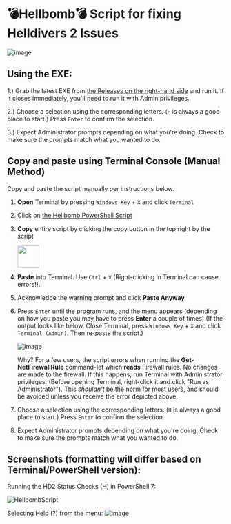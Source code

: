 # 💣Hellbomb💣 Script for fixing Helldivers 2 Issues

![image](https://github.com/helldivers2fixes/HellbombScript/assets/166264070/901687d6-1991-4fe4-8cfc-8d662f11b33e)

## Using the EXE:

1.) Grab the latest EXE from [the Releases on the right-hand side](https://github.com/helldivers2fixes/HellbombScript/releases) and run it. If it closes immediately, you'll need to run it with Admin privileges.

2.) Choose a selection using the corresponding letters. (``H`` is always a good place to start.) Press ``Enter`` to confirm the selection.

3.) Expect Administrator prompts depending on what you're doing. Check to make sure the prompts match what you wanted to do.

## Copy and paste using Terminal Console (Manual Method)
Copy and paste the script manually per instructions below.

 1. **Open** Terminal by pressing `Windows Key` + `X` and click `Terminal`    
 2. Click on [the Hellbomb PowerShell Script](https://github.com/helldivers2fixes/HellbombScript/blob/main/Hellbomb%20Script.ps1)
 3. **Copy** entire script by clicking the copy button in the top right by the script
    
       <img src = "https://github.com/helldivers2fixes/HellbombScript/assets/166264070/5a600b1c-64f6-4956-ba2f-f82c9a317f81" height=50>
       
 4. **Paste** into Terminal. Use ``Ctrl`` + ``V`` (Right-clicking in Terminal can cause errors!).
 5. Acknowledge the warning prompt and click **Paste Anyway**
 6. Press ``Enter`` until the program runs, and the menu appears (depending on how you paste you may have to press **Enter** a couple of times)
    (If the output looks like below. Close Terminal, press `Windows Key` + `X` and click `Terminal (Admin)`. Then re-paste the script.)
    
      ![image](https://github.com/helldivers2fixes/HellbombScript/assets/166264070/734e2757-7a65-4bbf-8d6a-732275cecc51)
    
       Why? For a few users, the script errors when running the **Get-NetFirewallRule** command-let which **reads** Firewall rules. No changes are made to the firewall.
       If this happens, run Terminal with Administrator privileges.
       (Before opening Terminal, right-click it and click "Run as Administrator").
       This _shouldn't_ be the norm for most users, and should be avoided unless you receive the error depicted above.
 8. Choose a selection using the corresponding letters. (``H`` is always a good place to start.) Press ``Enter`` to confirm the selection.
 9. Expect Administrator prompts depending on what you're doing. Check to make sure the prompts match what you wanted to do.

## Screenshots (formatting will differ based on Terminal/PowerShell version):

Running the HD2 Status Checks (H) in PowerShell 7:

![HellbombScript](https://github.com/user-attachments/assets/b7ca4e29-d90d-4f5a-96db-71e92f3d1bb9)





Selecting Help (?) from the menu:
![image](https://github.com/user-attachments/assets/8e615015-ff1d-4616-b606-88add8800dca)





